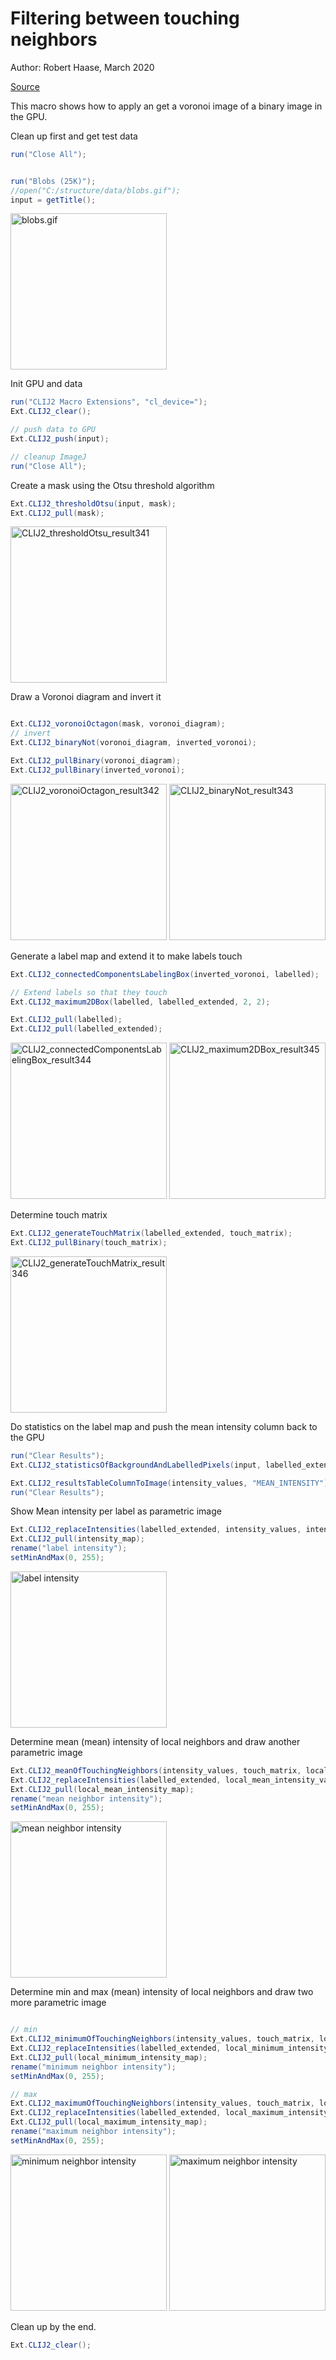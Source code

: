 

# Filtering between touching neighbors
Author: Robert Haase, March 2020

[Source](https://github.com/clij/clij2-docs/tree/master/src/main/macro/mean_of_touching_neighbors.ijm)

This macro shows how to apply an get a
voronoi image of a binary image in the GPU.

Clean up first and get test data

```java
run("Close All");


run("Blobs (25K)");
//open("C:/structure/data/blobs.gif");
input = getTitle();

```
<a href="image_1621870363843.png"><img src="image_1621870363843.png" width="250" alt="blobs.gif"/></a>

Init GPU
 and data

```java
run("CLIJ2 Macro Extensions", "cl_device=");
Ext.CLIJ2_clear();

// push data to GPU
Ext.CLIJ2_push(input);

// cleanup ImageJ
run("Close All");

```

Create a mask using the Otsu threshold algorithm

```java
Ext.CLIJ2_thresholdOtsu(input, mask);
Ext.CLIJ2_pull(mask);

```
<a href="image_1621870363976.png"><img src="image_1621870363976.png" width="250" alt="CLIJ2_thresholdOtsu_result341"/></a>

Draw a Voronoi diagram and invert it

```java

Ext.CLIJ2_voronoiOctagon(mask, voronoi_diagram);
// invert
Ext.CLIJ2_binaryNot(voronoi_diagram, inverted_voronoi);

Ext.CLIJ2_pullBinary(voronoi_diagram);
Ext.CLIJ2_pullBinary(inverted_voronoi);

```
<a href="image_1621870364143.png"><img src="image_1621870364143.png" width="250" alt="CLIJ2_voronoiOctagon_result342"/></a>
<a href="image_1621870364175.png"><img src="image_1621870364175.png" width="250" alt="CLIJ2_binaryNot_result343"/></a>

Generate a label map and extend it to make labels touch

```java
Ext.CLIJ2_connectedComponentsLabelingBox(inverted_voronoi, labelled);

// Extend labels so that they touch
Ext.CLIJ2_maximum2DBox(labelled, labelled_extended, 2, 2);

Ext.CLIJ2_pull(labelled);
Ext.CLIJ2_pull(labelled_extended);

```
<a href="image_1621870364325.png"><img src="image_1621870364325.png" width="250" alt="CLIJ2_connectedComponentsLabelingBox_result344"/></a>
<a href="image_1621870364340.png"><img src="image_1621870364340.png" width="250" alt="CLIJ2_maximum2DBox_result345"/></a>

Determine touch matrix

```java
Ext.CLIJ2_generateTouchMatrix(labelled_extended, touch_matrix);
Ext.CLIJ2_pullBinary(touch_matrix);

```
<a href="image_1621870364414.png"><img src="image_1621870364414.png" width="250" alt="CLIJ2_generateTouchMatrix_result346"/></a>

Do statistics on the label map
 and push the mean intensity column back to the GPU

```java
run("Clear Results");
Ext.CLIJ2_statisticsOfBackgroundAndLabelledPixels(input, labelled_extended);

Ext.CLIJ2_resultsTableColumnToImage(intensity_values, "MEAN_INTENSITY");
run("Clear Results");
```


Show Mean intensity per label as parametric image

```java
Ext.CLIJ2_replaceIntensities(labelled_extended, intensity_values, intensity_map);
Ext.CLIJ2_pull(intensity_map);
rename("label intensity");
setMinAndMax(0, 255);

```
<a href="image_1621870364513.png"><img src="image_1621870364513.png" width="250" alt="label intensity"/></a>

Determine mean (mean) intensity of local neighbors and draw another parametric image

```java
Ext.CLIJ2_meanOfTouchingNeighbors(intensity_values, touch_matrix, local_mean_intensity_values);
Ext.CLIJ2_replaceIntensities(labelled_extended, local_mean_intensity_values, local_mean_intensity_map);
Ext.CLIJ2_pull(local_mean_intensity_map);
rename("mean neighbor intensity");
setMinAndMax(0, 255);
```
<a href="image_1621870364603.png"><img src="image_1621870364603.png" width="250" alt="mean neighbor intensity"/></a>

Determine min and max (mean) intensity of local neighbors and draw two more parametric image

```java

// min
Ext.CLIJ2_minimumOfTouchingNeighbors(intensity_values, touch_matrix, local_minimum_intensity_values);
Ext.CLIJ2_replaceIntensities(labelled_extended, local_minimum_intensity_values, local_minimum_intensity_map);
Ext.CLIJ2_pull(local_minimum_intensity_map);
rename("minimum neighbor intensity");
setMinAndMax(0, 255);

// max
Ext.CLIJ2_maximumOfTouchingNeighbors(intensity_values, touch_matrix, local_maximum_intensity_values);
Ext.CLIJ2_replaceIntensities(labelled_extended, local_maximum_intensity_values, local_maximum_intensity_map);
Ext.CLIJ2_pull(local_maximum_intensity_map);
rename("maximum neighbor intensity");
setMinAndMax(0, 255);

```
<a href="image_1621870364721.png"><img src="image_1621870364721.png" width="250" alt="minimum neighbor intensity"/></a>
<a href="image_1621870364752.png"><img src="image_1621870364752.png" width="250" alt="maximum neighbor intensity"/></a>

Clean up by the end.

```java
Ext.CLIJ2_clear();
```



```
```
